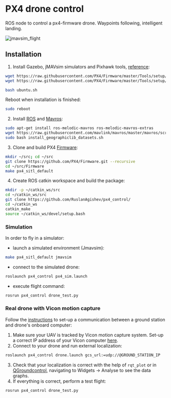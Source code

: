 # PX4 drone control
ROS node to control a px4-firmware drone. Waypoints following, intelligent landing.

![jmavsim_flight](https://github.com/RuslanAgishev/px4_control/blob/master/sim_flight.png)

## Installation
1. Install Gazebo, jMAVsim simulators and Pixhawk tools, [reference](https://dev.px4.io/master/en/setup/dev_env_linux_ubuntu.html):
```bash
wget https://raw.githubusercontent.com/PX4/Firmware/master/Tools/setup/ubuntu.sh
wget https://raw.githubusercontent.com/PX4/Firmware/master/Tools/setup/requirements.txt

bash ubuntu.sh
```
Reboot when installation is finished:
```bash
sudo reboot
```

2. Install [ROS](http://wiki.ros.org/ROS/Installation) and [Mavros](https://dev.px4.io/v1.9.0/en/ros/mavros_installation.html):
```bash
sudo apt-get install ros-melodic-mavros ros-melodic-mavros-extras
wget https://raw.githubusercontent.com/mavlink/mavros/master/mavros/scripts/install_geographiclib_datasets.sh
sudo bash install_geographiclib_datasets.sh
```
3. Clone and build PX4 [Firmware](https://dev.px4.io/v1.9.0/en/setup/building_px4.html):
```bash
mkdir ~/src; cd ~/src
git clone https://github.com/PX4/Firmware.git --recursive
cd ~/src/Firmware
make px4_sitl_default
```
4. Create ROS catkin workspace and build the package:
```bash
mkdir -p ~/catkin_ws/src
cd ~/catkin_ws/src
git clone https://github.com/RuslanAgishev/px4_control/
cd ~/catkin_ws
catkin_make
source ~/catkin_ws/devel/setup.bash
```

### Simulation
In order to fly in a simulator:

- launch a simulated environment (Jmavsim):
```bash
make px4_sitl_default jmavsim
```

- connect to the simulated drone:
```bash
roslaunch px4_control px4_sim.launch
```

- execute flight command:
```bash
rosrun px4_control drone_test.py
```

### Real drone with Vicon motion capture

Follow the [instructions](https://dev.px4.io/v1.9.0/en/companion_computer/pixhawk_companion.html) to set-up a communication between a ground station and drone's onboard computer:


1. Make sure your UAV is tracked by Vicon motion capture system. Set-up a correct IP address of your Vicon computer [here](https://github.com/RuslanAgishev/px4_control/blob/master/launch/drone.launch#L9).
2. Connect to your drone and run external localization:
```bash
roslaunch px4_control drone.launch gcs_url:=udp://@GROUND_STATION_IP
```
3. Check that your localization is correct with the help of ```rqt_plot``` or in [QGroundcontrol](http://qgroundcontrol.com/), navigating to Widgets -> Analyse to see the data graphs.
4. If everything is correct, perform a test flight:
```bash
rosrun px4_control drone_test.py
```
